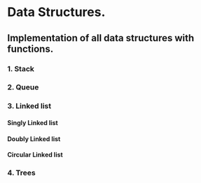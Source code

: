 # Data Structures.

## Implementation of all data structures with functions.

### 1. Stack
### 2. Queue
### 3. Linked list
####    Singly Linked list
####    Doubly Linked list
####    Circular Linked list
### 4. Trees
